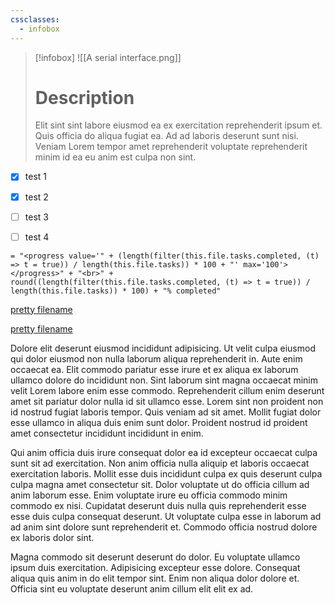 ```yaml
---
cssclasses:
  - infobox
---
```

> [!infobox]
> ![[A serial interface.png]]
> # Description
> Elit sint sint labore eiusmod ea ex exercitation reprehenderit ipsum et. Quis officia do aliqua fugiat ea. Ad ad laboris deserunt sunt nisi. Veniam Lorem tempor amet reprehenderit voluptate reprehenderit minim id ea eu anim est culpa non sint.
- [x] test 1
- [x] test 2
- [ ] test 3
- [ ] test 4


`= "<progress value='" + (length(filter(this.file.tasks.completed, (t) => t = true)) / length(this.file.tasks)) * 100 + "' max='100'></progress>" + "<br>" + round((length(filter(this.file.tasks.completed, (t) => t = true)) / length(this.file.tasks)) * 100) + "% completed"`

[pretty filename](<file:///Users/pinkfloyd/Media Database Vault/Testing.md>)

[pretty filename](<file:///Users/pinkfloyd/Music/Music/Media.localized/Music/Pink Floyd/Wish You Were Here/01 Shine On You Crazy Diamond Pt. 1-5.mp3>)


Dolore elit deserunt eiusmod incididunt adipisicing. Ut velit culpa eiusmod qui dolor eiusmod non nulla laborum aliqua reprehenderit in. Aute enim occaecat ea. Elit commodo pariatur esse irure et ex aliqua ex laborum ullamco dolore do incididunt non.
Sint laborum sint magna occaecat minim velit Lorem labore enim esse commodo. Reprehenderit cillum enim deserunt amet sit pariatur dolor nulla id sit ullamco esse. Lorem sint non proident non id nostrud fugiat laboris tempor. Quis veniam ad sit amet. Mollit fugiat dolor esse ullamco in aliqua duis enim sunt dolor. Proident nostrud id proident amet consectetur incididunt incididunt in enim.

Qui anim officia duis irure consequat dolor ea id excepteur occaecat culpa sunt sit ad exercitation. Non anim officia nulla aliquip et laboris occaecat exercitation laboris. Mollit esse duis incididunt culpa ex quis deserunt culpa culpa magna amet consectetur sit. Dolor voluptate ut do officia cillum ad anim laborum esse. Enim voluptate irure eu officia commodo minim commodo ex nisi. Cupidatat deserunt duis nulla quis reprehenderit esse esse duis culpa consequat deserunt. Ut voluptate culpa esse in laborum ad ad anim sint dolore sunt reprehenderit et. Commodo officia nostrud dolore ex laboris dolor sint.

Magna commodo sit deserunt deserunt do dolor. Eu voluptate ullamco ipsum duis exercitation. Adipisicing excepteur esse dolore. Consequat aliqua quis anim in do elit tempor sint. Enim non aliqua dolor dolore et. Officia sint eu voluptate deserunt anim cillum elit elit ex ad.
